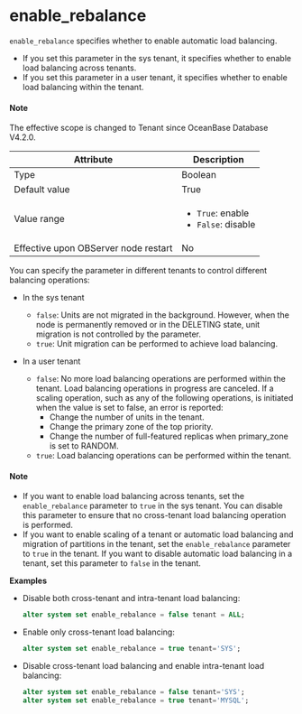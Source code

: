 # enable_rebalance

`enable_rebalance` specifies whether to enable automatic load balancing. 

* If you set this parameter in the sys tenant, it specifies whether to enable load balancing across tenants. 
* If you set this parameter in a user tenant, it specifies whether to enable load balancing within the tenant. 

<main id="notice" type='explain'>

<h4>Note</h4>

<p>The effective scope is changed to Tenant since OceanBase Database V4.2.0. </p>

</main>

| **Attribute** | **Description** |
| --- | --- |
| Type | Boolean |
| Default value | True |
| Value range | <ul><li>  `True`: enable </li><li> `False`: disable </li></ul> |
| Effective upon OBServer node restart | No |

You can specify the parameter in different tenants to control different balancing operations:

* In the sys tenant
   * `false`: Units are not migrated in the background. However, when the node is permanently removed or in the DELETING state, unit migration is not controlled by the parameter. 
   * `true`: Unit migration can be performed to achieve load balancing. 

* In a user tenant
   * `false`: No more load balancing operations are performed within the tenant. Load balancing operations in progress are canceled. If a scaling operation, such as any of the following operations, is initiated when the value is set to false, an error is reported:
      * Change the number of units in the tenant. 
      * Change the primary zone of the top priority. 
      * Change the number of full-featured replicas when primary_zone is set to RANDOM. 
   * `true`: Load balancing operations can be performed within the tenant. 

<main id="notice" type='explain'>

  <h4>Note</h4>

  <ul>

  <li>If you want to enable load balancing across tenants, set the <code>enable_rebalance</code> parameter to <code>true</code> in the sys tenant. You can disable this parameter to ensure that no cross-tenant load balancing operation is performed. </li>

  <li> If you want to enable scaling of a tenant or automatic load balancing and migration of partitions in the tenant, set the <code>enable_rebalance</code> parameter to <code>true</code> in the tenant. If you want to disable automatic load balancing in a tenant, set this parameter to <code>false</code> in the tenant. </li>

  </ul>

</main>

**Examples**

* Disable both cross-tenant and intra-tenant load balancing: 

   ```sql
   alter system set enable_rebalance = false tenant = ALL;
   ```

* Enable only cross-tenant load balancing:

   ```sql
   alter system set enable_rebalance = true tenant='SYS';
   ```

* Disable cross-tenant load balancing and enable intra-tenant load balancing:

   ```sql
   alter system set enable_rebalance = false tenant='SYS';
   alter system set enable_rebalance = true tenant='MYSQL';
   ```
